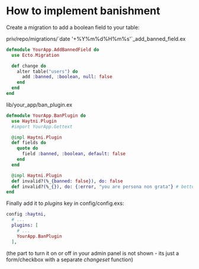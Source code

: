 # How to implement banishment

Create a migration to add a boolean field to your table:

priv/repo/migrations/\`date '+%Y%m%d%H%m%s'\`_add_banned_field.ex
```elixir
defmodule YourApp.AddBannedField do
  use Ecto.Migration

  def change do
    alter table("users") do
      add :banned, :boolean, null: false
    end
  end
end
```

lib/your_app/ban_plugin.ex
```elixir
defmodule YourApp.BanPlugin do
  use Haytni.Plugin
  #import YourApp.Gettext

  @impl Haytni.Plugin
  def fields do
    quote do
      field :banned, :boolean, default: false
    end
  end

  @impl Haytni.Plugin
  def invalid?(%_{banned: false}), do: false
  def invalid?(%_{}), do: {:error, "you are persona non grata"} # better if you translate it with (d)gettext
end
```

Finally add it to *plugins* key in config/config.exs:
```elixir
config :haytni,
  # ...
  plugins: [
    # ...
    YourApp.BanPlugin
  ],
```

(the part to turn it on or off in your admin panel is not shown - its just a form/checkbox with a separate *changeset* function)
